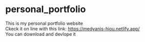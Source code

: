 # personal_portfolio

This is my personal portfolio website <br>
Ckeck it on line with this link: https://medyanis-hiou.netlify.app/ <br>
You can download and devlope it <br>
